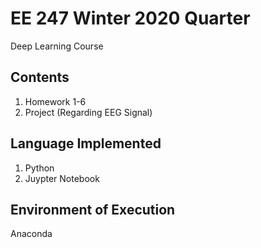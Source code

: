 # EE 247 Winter 2020 Quarter
Deep Learning Course 
## Contents
1. Homework 1-6
2. Project (Regarding EEG Signal)
## Language Implemented 
1. Python
2. Juypter Notebook
## Environment of Execution
Anaconda
